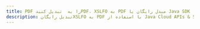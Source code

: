 ---title: PDF را به  تبدیل کنیدPDF، XSLFO به PDF مبدل رایگان یا Java SDKdescription: تبدیل رایگانXSLFO به PDF با استفاده از Java Cloud APIs & SDK همچنین اسناد PDF را در Cloud ایجاد، ویرایش و رندر کنید.---